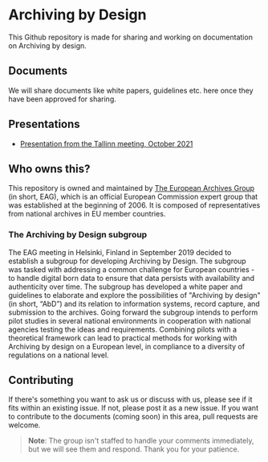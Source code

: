 # Archiving by Design

This Github repository is made for sharing and working on documentation on Archiving by design.

## Documents

We will share documents like white papers, guidelines etc. here once they have been approved for sharing.

## Presentations

- [Presentation from the Tallinn meeting, October 2021](/presentations/AdB_Tallinn%20Meeting_oct2021.pptx.pdf)

## Who owns this?

This repository is owned and maintained by [The European Archives Group](https://commission.europa.eu/about-european-commission/service-standards-and-principles/transparency/access-documents/information-and-document-management/archival-policy/european-archives-group_en) (in short, EAG), which is an official European Commission expert group that was established at the beginning of 2006. It is composed of representatives from national archives in EU member countries.

### The Archiving by Design subgroup

The EAG meeting in Helsinki, Finland in September 2019 decided to establish a subgroup for developing Archiving by Design. The subgroup was tasked with addressing a common challenge for European countries - to handle digital born data to ensure that data persists with availability and authenticity over time. The subgroup has developed a white paper and guidelines to elaborate and explore the possibilities of "Archiving by design" (in short, “AbD”) and its relation to information systems, record capture, and submission to the archives. Going forward the subgroup intends to perform pilot studies in several national environments in cooperation with national agencies testing the ideas and requirements. Combining pilots with a theoretical framework can lead to practical methods for working with Archiving by design on a European level, in compliance to a diversity of regulations on a national level.

## Contributing

If there's something you want to ask us or discuss with us, please see if it fits within an existing issue. If not, please post it as a new issue. If you want to contribute to the documents (coming soon) in this area, pull requests are welcome.

> **Note**: The group isn't staffed to handle your comments immediately, but we will see them and respond. Thank you for your patience.
